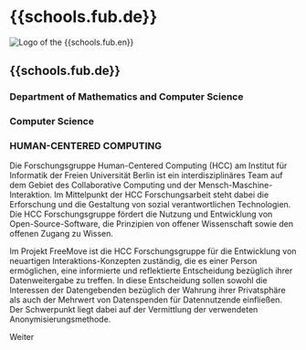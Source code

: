 <div id="fub" class="component-school">

# {{schools.fub.de}}

<div>

![Logo of the {{schools.fub.en}}]({{schools.fub.logo}})

<div>

## {{schools.fub.de}}
### Department of Mathematics and Computer Science
### Computer Science
### HUMAN-CENTERED COMPUTING

</div>

</div>

Die Forschungsgruppe Human-Centered Computing (HCC) am Institut für Informatik der Freien Universität Berlin ist ein interdisziplinäres Team auf dem Gebiet des Collaborative Computing und der Mensch-Maschine-Interaktion. Im Mittelpunkt der HCC Forschungsarbeit steht dabei die Erforschung und die Gestaltung von sozial verantwortlichen Technologien. Die HCC Forschungsgruppe fördert die Nutzung und Entwicklung von Open-Source-Software, die Prinzipien von offener Wissenschaft sowie den offenen Zugang zu Wissen. 

Im Projekt FreeMove ist die HCC Forschungsgruppe für die Entwicklung von neuartigen Interaktions-Konzepten zuständig, die es einer Person ermöglichen, eine informierte und reflektierte Entscheidung bezüglich ihrer Datenweitergabe zu treffen. In diese Entscheidung sollen sowohl die Interessen der Datengebenden bezüglich der Wahrung ihrer Privatsphäre als auch der Mehrwert von Datenspenden für Datennutzende einfließen. Der Schwerpunkt liegt dabei auf der Vermittlung der verwendeten Anonymisierungsmethode.

<div class="justify-end my-0">
    <a href="/partners/tub" class="border border-green text-green text-xl py-1 px-4 cursor-pointer hover:bg-green hover:text-white" style="text-decoration: none;">Weiter</a>
</div>

</div>